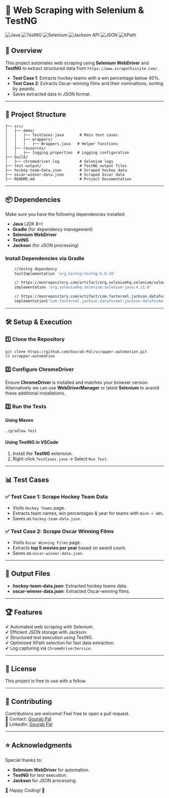 # 🚀 Web Scraping with Selenium & TestNG

![Java](https://img.shields.io/badge/Java-ED8B00?style=for-the-badge&logo=java&logoColor=white) 
![TestNG](https://img.shields.io/badge/TestNG-FF9800?style=for-the-badge&logo=testng&logoColor=white) 
![Selenium](https://img.shields.io/badge/Selenium-43B02A?style=for-the-badge&logo=selenium&logoColor=white) 
![Jackson API](https://img.shields.io/badge/Jackson-2F74C0?style=for-the-badge&logo=java&logoColor=white) 
![JSON](https://img.shields.io/badge/JSON-000000?style=for-the-badge&logo=json&logoColor=white) 
![XPath](https://img.shields.io/badge/XPath-25A5E6?style=for-the-badge&logo=code&logoColor=white)



## 📌 Overview
This project automates web scraping using **Selenium WebDriver** and **TestNG** to extract structured data from `https://www.scrapethissite.com/`.

- **Test Case 1**: Extracts hockey teams with a win percentage below 40%.
- **Test Case 2**: Extracts Oscar-winning films and their nominations, sorting by awards.
- Saves extracted data in JSON format.

---

## 📂 Project Structure
```
├── src/
│   ├── demo/
│   │   ├── TestCases.java       # Main test cases
│   │   ├── wrappers/
│   │   │   ├── Wrappers.java   # Helper functions
│   ├── resources/
│   │   ├── logging.properties  # Logging configuration
├── build/
│   ├── chromedriver.log         # Selenium logs
├── test-output/                 # TestNG output files
├── hockey-team-data.json        # Scraped hockey data
├── oscar-winner-data.json       # Scraped Oscar data
├── README.md                    # Project Documentation
```

---

## 📦 Dependencies
Make sure you have the following dependencies installed:
- **Java** (JDK 8+)
- **Gradle** (for dependency management)
- **Selenium WebDriver**
- **TestNG**
- **Jackson** (for JSON processing)

### Install Dependencies via Gradle
```sh
    //testng dependency
    testImplementation 'org.testng:testng:6.9.10'

    // https://mvnrepository.com/artifact/org.seleniumhq.selenium/selenium-java
    implementation 'org.seleniumhq.selenium:selenium-java:4.21.0'

    // https://mvnrepository.com/artifact/com.fasterxml.jackson.dataformat/jackson-dataformat-xml
    implementation("com.fasterxml.jackson.dataformat:jackson-dataformat-xml:2.18.3")
```

---

## 🛠 Setup & Execution
### 1️⃣ Clone the Repository
```bash
git clone https://github.com/Gourab-Pal/scrapper-automation.git
cd scrapper-automation
```
### 2️⃣ Configure ChromeDriver
Ensure **ChromeDriver** is installed and matches your browser version. Alternatively we can use **WebDriverManager** or latest **Selenium** to avaoid these additional installations.

### 3️⃣ Run the Tests
#### Using Maven
```bash
./gradlew test
```
#### Using TestNG in VSCode
1. Install the **TestNG** extension.
2. Right-click `TestCases.java` → Select `Run Test`.

---

## 📊 Test Cases
### ✅ Test Case 1: Scrape Hockey Team Data
- Visits `Hockey Teams` page.
- Extracts team names, win percentages & year for teams with `Win% < 40%`.
- Saves as `hockey-team-data.json`.

### ✅ Test Case 2: Scrape Oscar Winning Films
- Visits `Oscar Winning Films` page.
- Extracts **top 5 movies per year** based on award count.
- Saves as `oscar-winner-data.json`.

---

## 📁 Output Files
- **hockey-team-data.json**: Extracted hockey teams data.
- **oscar-winner-data.json**: Extracted Oscar-winning films.

---

## 🏆 Features
✔ Automated web scraping with Selenium.  
✔ Efficient JSON storage with Jackson.  
✔ Structured test execution using TestNG.  
✔ Optimized XPath selection for fast data extraction.  
✔ Log capturing via `ChromeDriverService`.  

---

## 📜 License
This project is free to use with a follow.

---

## 🤝 Contributing
Contributions are welcome! Feel free to open a pull request.  
📩 Contact: [Gourab Pal](mailto:gourab.pal.gpal@gmail.com)  
🔗 LinkedIn: [Gourab Pal](http://www.linkedin.com/in/gourab-pal-0327801a4)

---

## ⭐ Acknowledgments
Special thanks to:
- **Selenium WebDriver** for automation.
- **TestNG** for test execution.
- **Jackson** for JSON processing.

🔹 _Happy Coding!_ 🚀


